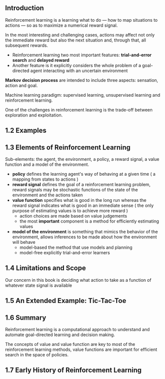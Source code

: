 ## Introduction

Reinforcement learning is a learning what to do — how to map situations to actions — so as to maximize a numerical reward signal.

In the most interesting and challenging cases, actions may affect not only the immediate reward but also the next situation and, through that, all subsequent rewards.

- Reinforcement learning two most important features: **trial-and-error search** and **delayed reward**
- Another feature is it explicitly considers the whole problem of a goal-directed agent interacting with an uncertain environment

**Markov decision process** are intended to include three aspects: sensation, action and goal.

Machine learning paradigm: supervised learning, unsupervised learning and reinforcement learning.

One of the challenges in reinforcement learning is the trade-off between exploration and exploitation.

## 1.2 Examples

## 1.3 Elements of Reinforcement Learning

Sub-elements: the agent, the environment, a policy, a reward signal, a value function and a model of the environment.

- **policy** defines the learning agent's way of behaving at a given time ( a mapping from states to actions )
- **reward signal** defines the goal of a reinforcement learning problem, reward signals may be stochastic functions of the state of the environment and the actions taken
- **value function** specifies what is good in the long run whereas the reward signal indicates what is good in an immediate sense ( the only purpose of estimating values is to achieve more reward )
  - action choices are made based on value judgements
  - the most **important** component is a method for efficiently estimating values
- **model of the environment** is something that mimics the behavior of the environment, allows inferences to be made about how the environment will behave
  - model-based the method that use models and planning
  - model-free explicitly trial-and-error learners

## 1.4 Limitations and Scope

Our concern in this book is deciding what action to take as a function of whatever state signal is available

## 1.5 An Extended Example: Tic-Tac-Toe

## 1.6 Summary

Reinforcement learning is a computational approach to understand and automate goal-directed learning and decision making.

The concepts of value and value function are key to most of the reinforcement learning methods, value functions are important for efficient search in the space of policies.

## 1.7 Early History of Reinforcement Learning